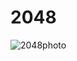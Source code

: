 # 2048
![2048photo](https://user-images.githubusercontent.com/41434431/169040062-ada85180-e06a-407f-97d7-95d5577c0f69.jpg)
